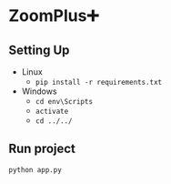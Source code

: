 # ZoomPlus:heavy_plus_sign:

## Setting Up
- Linux
    - `pip install -r requirements.txt`
- Windows
    - `cd env\Scripts`
    - `activate`
    - `cd ../../`

## Run project
`python app.py`
